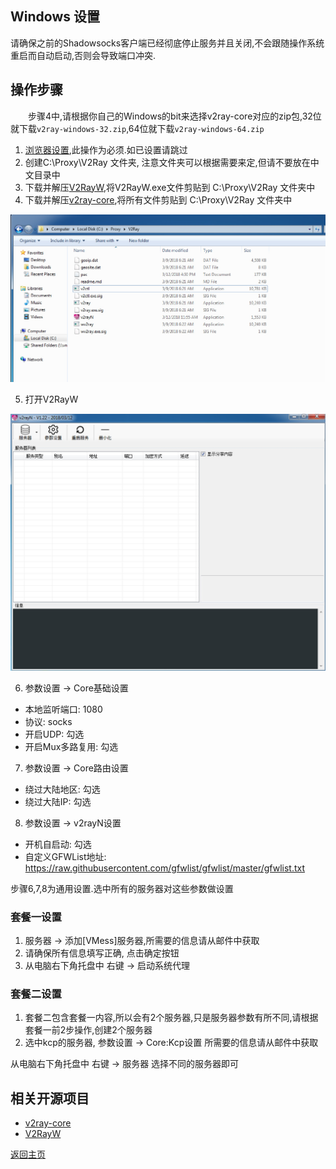 ## Windows 设置

请确保之前的Shadowsocks客户端已经彻底停止服务并且关闭,不会跟随操作系统重启而自动启动,否则会导致端口冲突.

## 操作步骤

&emsp;&emsp;步骤4中,请根据你自己的Windows的bit来选择v2ray-core对应的zip包,32位就下载`v2ray-windows-32.zip`,64位就下载`v2ray-windows-64.zip`  

1. [浏览器设置](Brower_settings.md),此操作为必须.如已设置请跳过
2. 创建C:\Proxy\V2Ray 文件夹, 注意文件夹可以根据需要来定,但请不要放在中文目录中
3. 下载并解压[V2RayW](https://github.com/Cenmrev/V2RayW/releases),将V2RayW.exe文件剪贴到 C:\Proxy\V2Ray 文件夹中
4. 下载并解压[v2ray-core](https://github.com/v2ray/v2ray-core/releases),将所有文件剪贴到 C:\Proxy\V2Ray 文件夹中

![目录结构](pics/Windows_directory.jpg)

5. 打开V2RayW 

![V2RayW](pics/V2RayW.jpg)

6. 参数设置 -> Core基础设置
 - 本地监听端口: 1080
 - 协议: socks
 - 开启UDP: 勾选
 - 开启Mux多路复用: 勾选
7. 参数设置 -> Core路由设置
 - 绕过大陆地区: 勾选
 - 绕过大陆IP: 勾选
8. 参数设置 -> v2rayN设置
 - 开机自启动: 勾选
 - 自定义GFWList地址: https://raw.githubusercontent.com/gfwlist/gfwlist/master/gfwlist.txt

步骤6,7,8为通用设置.选中所有的服务器对这些参数做设置

### 套餐一设置
1. 服务器 -> 添加[VMess]服务器,所需要的信息请从邮件中获取
2. 请确保所有信息填写正确, 点击确定按钮
3. 从电脑右下角托盘中 右键 -> 启动系统代理

### 套餐二设置
1. 套餐二包含套餐一内容,所以会有2个服务器,只是服务器参数有所不同,请根据套餐一前2步操作,创建2个服务器
2. 选中kcp的服务器, 参数设置 -> Core:Kcp设置 所需要的信息请从邮件中获取

从电脑右下角托盘中 右键 -> 服务器 选择不同的服务器即可

## 相关开源项目

 - [v2ray-core](https://github.com/v2ray/v2ray-core)
 - [V2RayW](https://github.com/Cenmrev/V2RayW)


[返回主页](README.md)
